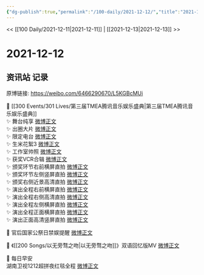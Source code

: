 ```yaml
---
{"dg-publish":true,"permalink":"/100-daily/2021-12-12/","title":"2021-12-12"}
---
```



<< [[100 Daily/2021-12-11\|2021-12-11]] | [[2021-12-13\|2021-12-13]] >>

# 2021-12-12

## 资讯站 记录

原博链接: https://weibo.com/6466290670/L5KGBcMUi

💫 [[300 Events/301 Lives/第三届TMEA腾讯音乐娱乐盛典\|第三届TMEA腾讯音乐娱乐盛典]]  
✨ 舞台纯享 [微博正文](https://m.weibo.cn/6466290670/4713651812176969)  
✨ 出圈大片 [微博正文](https://m.weibo.cn/6466290670/4713682422204662)  
✨ 限定电台 [微博正文](https://m.weibo.cn/6466290670/4713613392873497)  
✨ 生米花絮3 [微博正文](https://m.weibo.cn/6466290670/4713702781357116)  
✨ 工作室帅照 [微博正文](https://m.weibo.cn/6466290670/4713722419872130)  
✨ 获奖VCR合辑 [微博正文](https://m.weibo.cn/6466290670/4713564063401971)  
✨ 颁奖环节右前横屏直拍 [微博正文](https://m.weibo.cn/6466290670/4713702529700078)  
✨ 颁奖环节左侧竖屏直拍 [微博正文](https://m.weibo.cn/6466290670/4713573417223934)  
✨ 颁奖右侧近景高清直拍 [微博正文](https://m.weibo.cn/6466290670/4713572951658241)  
✨ 演出全程右前横屏直拍 [微博正文](https://m.weibo.cn/6466290670/4713702135957964)  
✨ 演出全程右侧高清直拍 [微博正文](https://m.weibo.cn/6466290670/4713573350375891)  
✨ 演出全程左侧横屏直拍 [微博正文](https://m.weibo.cn/6466290670/4713573894586399)  
✨ 演出全程正面横屏直拍 [微博正文](https://m.weibo.cn/6466290670/4713572829496299)  
✨ 演出正面高清竖屏直拍 [微博正文](https://m.weibo.cn/6466290670/4713702270702851)

💫 官后国家公祭日禁娱提醒 [微博正文](https://m.weibo.cn/6466290670/4713706368011518)

💫 《[[200 Songs/以无旁骛之吻\|以无旁骛之吻]]》双语回忆版MV [微博正文](https://m.weibo.cn/6466290670/4713576017690814)

💫 每日早安  
湖南卫视1212超拼夜红毯全程 [微博正文](https://m.weibo.cn/6466290670/4713490805426386)
